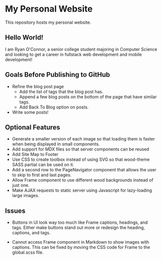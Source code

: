 # My Personal Website
This repository hosts my personal website.

## Hello World!
I am Ryan O'Connor, a senior college student majoring in Computer 
Science and looking to get a career in fullstack web development
and mobile development!

## Goals Before Publishing to GitHub
* Refine the blog post page
  * Add the list of tags that the blog post has.
  * Append a few blog posts on the bottom of the page that
  have similar tags.
  * Add Back To Blog option on posts.
* Write some posts!

## Optional Features
* Generate a smaller version of each image so that loading them
is faster when being displayed in small components.
* Add support for MDX files so that server components can be reused
* Add Site Map to Footer
* Use CSS to create toolbox instead of using SVG so that
wood-theme SASS partial can be used on it.
* Add a second row to the PageNavigator component that
allows the user to skip to first and last pages.
* Allow Frame component to use different wood backgrounds instead
of just one.
* Make AJAX requests to static server using Javascript for
lazy-loading large images.

## Issues
* Buttons in UI look way too much like Frame captions, headings, and tags. Either make buttons stand out more or redesign the
heading, captions, and tags.

* Cannot access Frame component in Markdown to show images with 
captions. This can be fixed by moving the CSS code for Frame to
the global.scss file.
